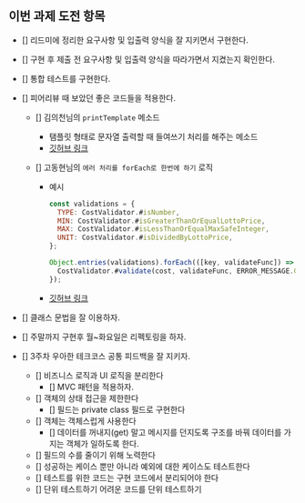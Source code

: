 ## 이번 과제 도전 항목

- [] 리드미에 정리한 요구사항 및 입출력 양식을 잘 지키면서 구현한다.
- [] 구현 후 제출 전 요구사항 및 입출력 양식을 따라가면서 지켰는지 확인한다.
- [] 통합 테스트를 구현한다.
- [] 피어리뷰 때 보았던 좋은 코드들을 적용한다.

  - [] 김의천님의 `printTemplate` 메소드
    - 탬플릿 형태로 문자열 출력할 때 들여쓰기 처리를 해주는 메소드
    - [깃허브 링크](https://github.com/wzrabbit/javascript-lotto/blob/d93a23c43316dcac3fd0df07b2fe66c35b58a778/src/lib/BetterConsole.js#L4)
  - [] 고동현님의 `에러 처리를 forEach로 한번에 하기` 로직

    - 예시

      ```js
      const validations = {
        TYPE: CostValidator.#isNumber,
        MIN: CostValidator.#isGreaterThanOrEqualLottoPrice,
        MAX: CostValidator.#isLessThanOrEqualMaxSafeInteger,
        UNIT: CostValidator.#isDividedByLottoPrice,
      };

      Object.entries(validations).forEach(([key, validateFunc]) => {
        CostValidator.#validate(cost, validateFunc, ERROR_MESSAGE.COST[key]);
      });
      ```

    - [깃허브 링크](https://github.com/brad-go/javascript-lotto/blob/brad-go/src/validators/CostValidator.js#L5)

- [] 클래스 문법을 잘 이용하자.
- [] 주말까지 구현후 월~화요일은 리펙토링을 하자.

- [] 3주차 우아한 테크코스 공통 피드백을 잘 지키자.
  - [] 비즈니스 로직과 UI 로직을 분리한다
    - [] MVC 패턴을 적용하자.
  - [] 객체의 상태 접근을 제한한다
    - [] 필드는 private class 필드로 구현한다
  - [] 객체는 객체스럽게 사용한다
    - [] 데이터를 꺼내지(get) 말고 메시지를 던지도록 구조를 바꿔 데이터를 가지는 객체가 일하도록 한다.
  - [] 필드의 수를 줄이기 위해 노력한다
  - [] 성공하는 케이스 뿐만 아니라 예외에 대한 케이스도 테스트한다
  - [] 테스트를 위한 코드는 구현 코드에서 분리되어야 한다
  - [] 단위 테스트하기 어려운 코드를 단위 테스트하기
